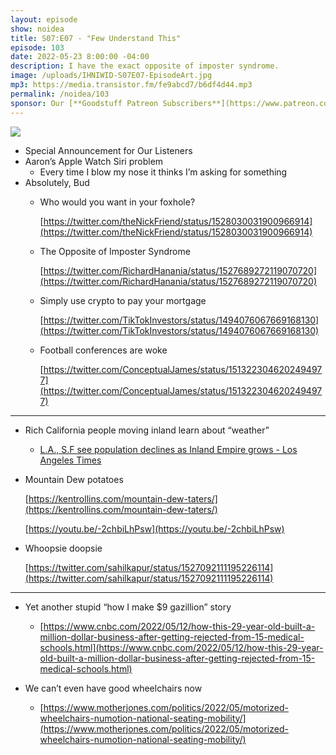 ```yaml
---
layout: episode
show: noidea
title: S07:E07 - "Few Understand This"
episode: 103
date: 2022-05-23 8:00:00 -04:00
description: I have the exact opposite of imposter syndrome.
image: /uploads/IHNIWID-S07E07-EpisodeArt.jpg
mp3: https://media.transistor.fm/fe9abcd7/b6df4d44.mp3
permalink: /noidea/103
sponsor: Our [**Goodstuff Patreon Subscribers**](https://www.patreon.com/goodstuff "Goodstuff on Patreon") and listeners just like you! Support your favorite podcasts directly to get access to the discord and more.
---
```


![](/uploads/IHNIWID-S07E07-EpisodeArt.jpg)

- Special Announcement for Our Listeners
- Aaron’s Apple Watch Siri problem
    - Every time I blow my nose it thinks I’m asking for something
- Absolutely, Bud
    - Who would you want in your foxhole?
        
        [https://twitter.com/theNickFriend/status/1528030031900966914](https://twitter.com/theNickFriend/status/1528030031900966914)
        
    - The Opposite of Imposter Syndrome
        
        [https://twitter.com/RichardHanania/status/1527689272119070720](https://twitter.com/RichardHanania/status/1527689272119070720)
        
    - Simply use crypto to pay your mortgage
        
        [https://twitter.com/TikTokInvestors/status/1494076067669168130](https://twitter.com/TikTokInvestors/status/1494076067669168130)
        
    - Football conferences are woke
        
        [https://twitter.com/ConceptualJames/status/1513223046202494977](https://twitter.com/ConceptualJames/status/1513223046202494977)
        

---

- Rich California people moving inland learn about “weather”
    - [L.A., S.F see population declines as Inland Empire grows - Los Angeles Times](https://www.latimes.com/california/story/2022-04-27/california-los-angeles-san-francisco-population-decline?utm_id=54039&sfmc_id=2393103)
- Mountain Dew potatoes
    
    [https://kentrollins.com/mountain-dew-taters/](https://kentrollins.com/mountain-dew-taters/)
    
    [https://youtu.be/-2chbiLhPsw](https://youtu.be/-2chbiLhPsw)
    
- Whoopsie doopsie
    
    [https://twitter.com/sahilkapur/status/1527092111195226114](https://twitter.com/sahilkapur/status/1527092111195226114)
    

---

- Yet another stupid “how I make $9 gazillion” story
    
    - [https://www.cnbc.com/2022/05/12/how-this-29-year-old-built-a-million-dollar-business-after-getting-rejected-from-15-medical-schools.html](https://www.cnbc.com/2022/05/12/how-this-29-year-old-built-a-million-dollar-business-after-getting-rejected-from-15-medical-schools.html)
    
- We can’t even have good wheelchairs now
    - [https://www.motherjones.com/politics/2022/05/motorized-wheelchairs-numotion-national-seating-mobility/](https://www.motherjones.com/politics/2022/05/motorized-wheelchairs-numotion-national-seating-mobility/)